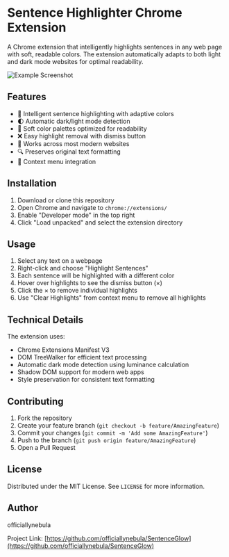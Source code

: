 # Sentence Highlighter Chrome Extension

A Chrome extension that intelligently highlights sentences in any web page with soft, readable colors. The extension automatically adapts to both light and dark mode websites for optimal readability.

![Example Screenshot](screenshot.png)

## Features

- 🌈 Intelligent sentence highlighting with adaptive colors
- 🌓 Automatic dark/light mode detection
- 🎨 Soft color palettes optimized for readability
- ❌ Easy highlight removal with dismiss button
- 📱 Works across most modern websites
- 🔍 Preserves original text formatting
- 🎯 Context menu integration

## Installation

1. Download or clone this repository
2. Open Chrome and navigate to `chrome://extensions/`
3. Enable "Developer mode" in the top right
4. Click "Load unpacked" and select the extension directory

## Usage

1. Select any text on a webpage
2. Right-click and choose "Highlight Sentences"
3. Each sentence will be highlighted with a different color
4. Hover over highlights to see the dismiss button (×)
5. Click the × to remove individual highlights
6. Use "Clear Highlights" from context menu to remove all highlights

## Technical Details

The extension uses:

- Chrome Extensions Manifest V3
- DOM TreeWalker for efficient text processing
- Automatic dark mode detection using luminance calculation
- Shadow DOM support for modern web apps
- Style preservation for consistent text formatting

## Contributing

1. Fork the repository
2. Create your feature branch (`git checkout -b feature/AmazingFeature`)
3. Commit your changes (`git commit -m 'Add some AmazingFeature'`)
4. Push to the branch (`git push origin feature/AmazingFeature`)
5. Open a Pull Request

## License

Distributed under the MIT License. See `LICENSE` for more information.

## Author

officiallynebula

Project Link: [https://github.com/officiallynebula/SentenceGlow](https://github.com/officiallynebula/SentenceGlow)
